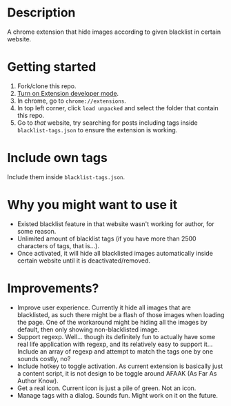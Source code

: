 # Description
A chrome extension that hide images according to given blacklist in certain website.

# Getting started
1. Fork/clone this repo.
2. [Turn on Extension developer mode](https://developer.chrome.com/docs/extensions/mv3/faq/#faq-dev-01).
3. In chrome, go to `chrome://extensions`.
4. In top left corner, click `load unpacked` and select the folder that contain this repo.
5. Go to *that* website, try searching for posts including tags inside `blacklist-tags.json` to ensure the extension is working.

# Include own tags
Include them inside `blacklist-tags.json`.

# Why you might want to use it
* Existed blacklist feature in that website wasn't working for author, for some reason.
* Unlimited amount of blacklist tags (if you have more than 2500 characters of tags, that is...).
* Once activated, it will hide all blacklisted images automatically inside certain website until it is deactivated/removed.

# Improvements?
* Improve user experience.
  Currently it hide all images that are blacklisted, as such there might be a flash
  of those images when loading the page. One of the workaround might be hiding all
  the images by default, then only showing non-blacklisted image.
* Support regexp.
  Well... though its definitely fun to actually have some real life application
  with regexp, and its relatively easy to support it... Include an array
  of regexp and attempt to match the tags one by one sounds costly, no?
* Include hotkey to toggle activation. As current extension is basically
  just a content script, it is not design to be toggle around AFAAK (As Far As Author Know).
* Get a real icon. Current icon is just a pile of green. Not an icon.
* Manage tags with a dialog. Sounds fun. Might work on it on the future.
